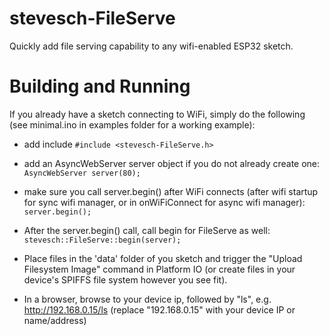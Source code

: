 # stevesch-FileServe
Quickly add file serving capability to any wifi-enabled ESP32 sketch.
# Building and Running
If you already have a sketch connecting to WiFi, simply do the following (see minimal.ino in examples folder for a working example):

- add include
`#include <stevesch-FileServe.h>`

- add an AsyncWebServer server object if you do not already create one:
`AsyncWebServer server(80);`

- make sure you call server.begin() after WiFi connects (after wifi startup for sync wifi manager, or in onWiFiConnect for async wifi manager):
`server.begin();`

- After the server.begin() call, call begin for FileServe as well:
`stevesch::FileServe::begin(server);`

- Place files in the 'data' folder of you sketch and trigger the "Upload Filesystem Image" command in Platform IO (or create files in your device's SPIFFS file system however you see fit).

- In a browser, browse to your device ip, followed by "ls", e.g.
http://192.168.0.15/ls
(replace "192.168.0.15" with your device IP or name/address)
